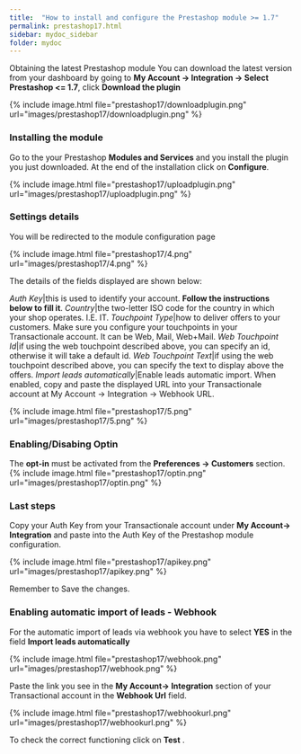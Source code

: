 ```yaml
---
title:  "How to install and configure the Prestashop module >= 1.7"
permalink: prestashop17.html
sidebar: mydoc_sidebar
folder: mydoc
---
```



Obtaining the latest Prestashop module
You can download the latest version from your dashboard by going to **My Account -> Integration -> Select Prestashop <= 1.7**, click **Download the plugin**

{% include image.html file="prestashop17/downloadplugin.png" url="images/prestashop17/downloadplugin.png" %}

### Installing the module

Go to the your Prestashop **Modules and Services** and you install the plugin you just downloaded. At the end of the installation click on **Configure**.

{% include image.html file="prestashop17/uploadplugin.png" url="images/prestashop17/uploadplugin.png" %}


### Settings details
You will be redirected to the module configuration page

{% include image.html file="prestashop17/4.png" url="images/prestashop17/4.png" %}

The details of the fields displayed are shown below:

*Auth Key*|this is used to identify your account. **Follow the instructions below to fill it**.
*Country*|the two-letter ISO code for the country in which your shop operates. I.E. IT.
*Touchpoint Type*|how to deliver offers to your customers. Make sure you configure your touchpoints in your Transactionale account. It can be Web, Mail, Web+Mail.
*Web Touchpoint Id*|if using the web touchpoint described above, you can specify an id, otherwise it will take a default id.
*Web Touchpoint Text*|if using the web touchpoint described above, you can specify the text to display above the offers.
*Import leads automatically*|Enable leads automatic import. When enabled, copy and paste the displayed URL into your Transactionale account at My Account -> Integration -> Webhook URL.

{% include image.html file="prestashop17/5.png" url="images/prestashop17/5.png" %}

### Enabling/Disabing Optin

The **opt-in** must be activated from the **Preferences -> Customers** section.
{% include image.html file="prestashop17/optin.png" url="images/prestashop17/optin.png" %}

### Last steps

Copy your Auth Key from your Transactionale account under  **My Account-> Integration**  and paste into the Auth Key of the Prestashop module configuration.

{% include image.html file="prestashop17/apikey.png" url="images/prestashop17/apikey.png" %}

Remember to Save the changes.

### Enabling automatic import of leads - Webhook

For the automatic import of leads via webhook you have to select **YES** in the field **Import leads automatically**

{% include image.html file="prestashop17/webhook.png" url="images/prestashop17/webhook.png" %}

Paste the link you see in the **My Account-> Integration** section of your Transactional account in the **Webhook Url** field.

{% include image.html file="prestashop17/webhookurl.png" url="images/prestashop17/webhookurl.png" %}

To check the correct functioning click on **Test** .
